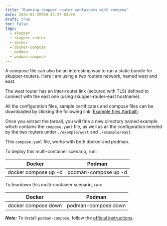 ```yaml
---
title: "Running skupper-router containers with compose"
date: 2024-03-20T09:14:27-03:00
draft: true
toc: false
tags:
  - skupper
  - skupper-router
  - docker
  - docker-compose
  - podman
  - podman-compose
---
```

A compose file can also be an interesting way to run a static bundle for skupper-routers.
Here I am using a two routers network, named west and east.

The west router has an inter-router link (secured with TLS) defined to connect with the
east one (using skupper-router-east hostname).

All the configuration files, sample certificates and compose files can be downloaded by clicking
the following link: [Example files (tarball)](example.tar.gz).

Once you extract the tarball, you will fine a new directory named example which contains
the `compose.yaml` file, as well as all the configuration needed by the two routers under
`./example/west` and `./example/east`.

This `compose.yaml` file, works with both docker and podman.

To deploy this multi-container scenario, run:

| Docker | Podman |
| ------ | ------ |
| docker compose up -d | podman-compose up -d |

To teardown this multi-container scenario, run:

| Docker | Podman |
| ------ | ------ |
| docker compose down | podman-compose down |

_**Note:**_ To install `podman-compose`, follow the [official instructions](https://github.com/containers/podman-compose?tab=readme-ov-file#installation).
